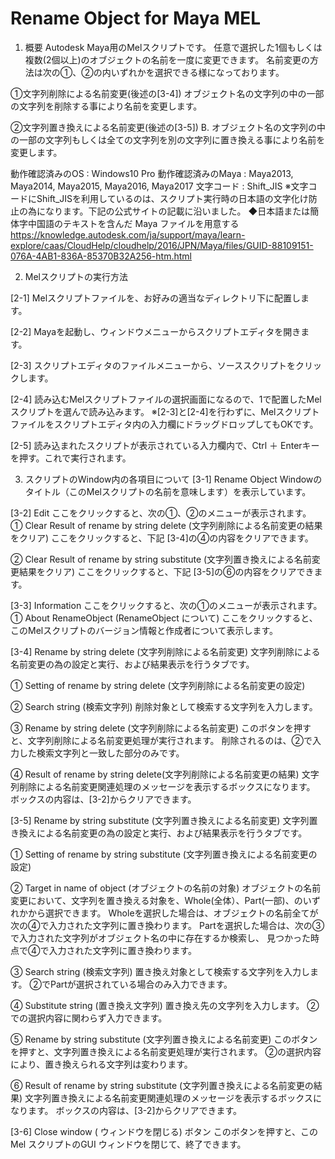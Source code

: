 # Rename Object for Maya MEL

1. 概要
Autodesk Maya用のMelスクリプトです。
任意で選択した1個もしくは複数(2個以上)のオブジェクトの名前を一度に変更できます。
名前変更の方法は次の①、②の内いずれかを選択できる様になっております。

①文字列削除による名前変更(後述の[3-4])
オブジェクト名の文字列の中の一部の文字列を削除する事により名前を変更します。

②文字列置き換えによる名前変更(後述の[3-5])
B. オブジェクト名の文字列の中の一部の文字列もしくは全ての文字列を別の文字列に置き換える事により名前を変更します。


動作確認済みのOS : Windows10 Pro
動作確認済みのMaya : Maya2013, Maya2014, Maya2015, Maya2016, Maya2017
文字コード : Shift_JIS
※文字コードにShift_JISを利用しているのは、スクリプト実行時の日本語の文字化け防止の為になります。下記の公式サイトの記載に沿いました。
◆日本語または簡体字中国語のテキストを含んだ Maya ファイルを用意する
https://knowledge.autodesk.com/ja/support/maya/learn-explore/caas/CloudHelp/cloudhelp/2016/JPN/Maya/files/GUID-88109151-076A-4AB1-836A-85370B32A256-htm.html



2. Melスクリプトの実行方法

[2-1] Melスクリプトファイルを、お好みの適当なディレクトリ下に配置します。
 
[2-2] Mayaを起動し、ウィンドウメニューからスクリプトエディタを開きます。

[2-3] スクリプトエディタのファイルメニューから、ソーススクリプトをクリックします。

[2-4] 読み込むMelスクリプトファイルの選択画面になるので、1で配置したMelスクリプトを選んで読み込みます。
※[2-3]と[2-4]を行わずに、Melスクリプトファイルをスクリプトエディタ内の入力欄にドラッグドロップしてもOKです。

[2-5] 読み込まれたスクリプトが表示されている入力欄内で、Ctrl ＋ Enterキーを押す。これで実行されます。



3. スクリプトのWindow内の各項目について
[3-1] Rename Object
Windowのタイトル（このMelスクリプトの名前を意味します）を表示しています。


[3-2] Edit
ここをクリックすると、次の①、②のメニューが表示されます。
① Clear Result of rename by string delete (文字列削除による名前変更の結果をクリア)
ここをクリックすると、下記 [3-4]の④の内容をクリアできます。

② Clear Result of rename by string substitute (文字列置き換えによる名前変更結果をクリア)
ここをクリックすると、下記 [3-5]の⑥の内容をクリアできます。


[3-3] Information
ここをクリックすると、次の①のメニューが表示されます。
① About RenameObject (RenameObject について)
ここをクリックすると、このMelスクリプトのバージョン情報と作成者について表示します。


[3-4] Rename by string delete (文字列削除による名前変更)
文字列削除による名前変更の為の設定と実行、および結果表示を行うタブです。

① Setting of rename by string delete (文字列削除による名前変更の設定)

② Search string (検索文字列)
削除対象として検索する文字列を入力します。

③ Rename by string delete (文字列削除による名前変更)
このボタンを押すと、文字列削除による名前変更処理が実行されます。
削除されるのは、②で入力した検索文字列と一致した部分のみです。

④ Result of rename by string delete(文字列削除による名前変更の結果)
文字列削除による名前変更関連処理のメッセージを表示するボックスになります。
ボックスの内容は、[3-2]からクリアできます。


[3-5] Rename by string substitute (文字列置き換えによる名前変更)
文字列置き換えによる名前変更の為の設定と実行、および結果表示を行うタブです。

① Setting of rename by string substitute (文字列置き換えによる名前変更の設定)

② Target in name of object (オブジェクトの名前の対象)
オブジェクトの名前変更において、文字列を置き換える対象を、Whole(全体）、Part(一部)、のいずれかから選択できます。
Wholeを選択した場合は、オブジェクトの名前全てが次の④で入力された文字列に置き換わります。
Partを選択した場合は、次の③で入力された文字列がオブジェクト名の中に存在するか検索し、
見つかった時点で④で入力された文字列に置き換わります。

③ Search string (検索文字列)
置き換え対象として検索する文字列を入力します。
②でPartが選択されている場合のみ入力できます。

④ Substitute string (置き換え文字列)
置き換え先の文字列を入力します。
②での選択内容に関わらず入力できます。

⑤ Rename by string substitute (文字列置き換えによる名前変更)
このボタンを押すと、文字列置き換えによる名前変更処理が実行されます。
②の選択内容により、置き換えられる文字列は変わります。

⑥ Result of rename by string substitute (文字列置き換えによる名前変更の結果)
文字列置き換えによる名前変更関連処理のメッセージを表示するボックスになります。
ボックスの内容は、[3-2]からクリアできます。


[3-6] Close window ( ウィンドウを閉じる) ボタン
このボタンを押すと、このMel スクリプトのGUI ウィンドウを閉じて、終了できます。
